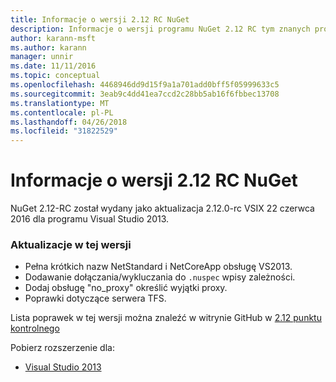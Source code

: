 ```yaml
---
title: Informacje o wersji 2.12 RC NuGet
description: Informacje o wersji programu NuGet 2.12 RC tym znanych problemów, poprawki, dodatkowe funkcje i dcr.
author: karann-msft
ms.author: karann
manager: unnir
ms.date: 11/11/2016
ms.topic: conceptual
ms.openlocfilehash: 4468946dd9d15f9a1a701add0bff5f05999633c5
ms.sourcegitcommit: 3eab9c4dd41ea7ccd2c28bb5ab16f6fbbec13708
ms.translationtype: MT
ms.contentlocale: pl-PL
ms.lasthandoff: 04/26/2018
ms.locfileid: "31822529"
---
```

# <a name="nuget-212-rc-release-notes"></a>Informacje o wersji 2.12 RC NuGet

NuGet 2.12-RC został wydany jako aktualizacja 2.12.0-rc VSIX 22 czerwca 2016 dla programu Visual Studio 2013.

### <a name="updates-in-this-release"></a>Aktualizacje w tej wersji

* Pełna krótkich nazw NetStandard i NetCoreApp obsługę VS2013.
* Dodawanie dołączania/wykluczania do `.nuspec` wpisy zależności.
* Dodaj obsługę "no_proxy" określić wyjątki proxy.
* Poprawki dotyczące serwera TFS.

Lista poprawek w tej wersji można znaleźć w witrynie GitHub w [2.12 punktu kontrolnego](https://github.com/NuGet/Home/issues?q=milestone%3A2.12+is%3Aclosed)

Pobierz rozszerzenie dla:

* [Visual Studio 2013](https://dist.nuget.org/visualstudio-2013-vsix/v2.12.0-rc/NuGet.Tools.vsix)
